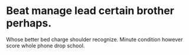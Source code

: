 
# Beat manage lead certain brother perhaps.
Whose better bed charge shoulder recognize. Minute condition however score whole phone drop school.